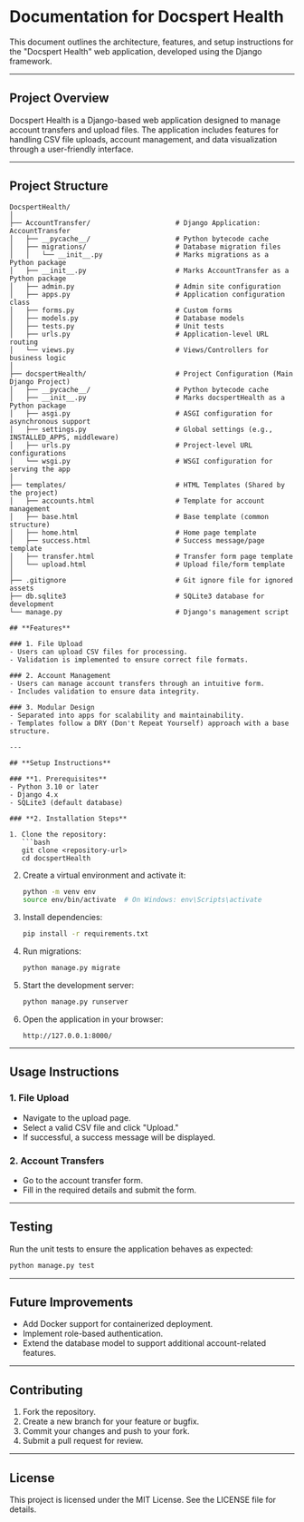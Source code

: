 # Documentation for Docspert Health

This document outlines the architecture, features, and setup instructions for the "Docspert Health" web application, developed using the Django framework.

---

## **Project Overview**
Docspert Health is a Django-based web application designed to manage account transfers and upload files. The application includes features for handling CSV file uploads, account management, and data visualization through a user-friendly interface.

---

## **Project Structure**

```
DocspertHealth/
│
├── AccountTransfer/                     # Django Application: AccountTransfer
│   ├── __pycache__/                     # Python bytecode cache
│   ├── migrations/                      # Database migration files
│   │   └── __init__.py                  # Marks migrations as a Python package
│   ├── __init__.py                      # Marks AccountTransfer as a Python package
│   ├── admin.py                         # Admin site configuration
│   ├── apps.py                          # Application configuration class
│   ├── forms.py                         # Custom forms
│   ├── models.py                        # Database models
│   ├── tests.py                         # Unit tests
│   ├── urls.py                          # Application-level URL routing
│   └── views.py                         # Views/Controllers for business logic
│
├── docspertHealth/                      # Project Configuration (Main Django Project)
│   ├── __pycache__/                     # Python bytecode cache
│   ├── __init__.py                      # Marks docspertHealth as a Python package
│   ├── asgi.py                          # ASGI configuration for asynchronous support
│   ├── settings.py                      # Global settings (e.g., INSTALLED_APPS, middleware)
│   ├── urls.py                          # Project-level URL configurations
│   └── wsgi.py                          # WSGI configuration for serving the app
│
├── templates/                           # HTML Templates (Shared by the project)
│   ├── accounts.html                    # Template for account management
│   ├── base.html                        # Base template (common structure)
│   ├── home.html                        # Home page template
│   ├── success.html                     # Success message/page template
│   ├── transfer.html                    # Transfer form page template
│   └── upload.html                      # Upload file/form template
│
├── .gitignore                           # Git ignore file for ignored assets
├── db.sqlite3                           # SQLite3 database for development
└── manage.py                            # Django's management script

## **Features**

### 1. File Upload
- Users can upload CSV files for processing.
- Validation is implemented to ensure correct file formats.

### 2. Account Management
- Users can manage account transfers through an intuitive form.
- Includes validation to ensure data integrity.

### 3. Modular Design
- Separated into apps for scalability and maintainability.
- Templates follow a DRY (Don't Repeat Yourself) approach with a base structure.

---

## **Setup Instructions**

### **1. Prerequisites**
- Python 3.10 or later
- Django 4.x
- SQLite3 (default database)

### **2. Installation Steps**

1. Clone the repository:
   ```bash
   git clone <repository-url>
   cd docspertHealth
   ```

2. Create a virtual environment and activate it:
   ```bash
   python -m venv env
   source env/bin/activate  # On Windows: env\Scripts\activate
   ```

3. Install dependencies:
   ```bash
   pip install -r requirements.txt
   ```

4. Run migrations:
   ```bash
   python manage.py migrate
   ```

5. Start the development server:
   ```bash
   python manage.py runserver
   ```

6. Open the application in your browser:
   ```
   http://127.0.0.1:8000/
   ```

---

## **Usage Instructions**

### **1. File Upload**
- Navigate to the upload page.
- Select a valid CSV file and click "Upload."
- If successful, a success message will be displayed.

### **2. Account Transfers**
- Go to the account transfer form.
- Fill in the required details and submit the form.

---

## **Testing**
Run the unit tests to ensure the application behaves as expected:
```bash
python manage.py test
```

---

## **Future Improvements**
- Add Docker support for containerized deployment.
- Implement role-based authentication.
- Extend the database model to support additional account-related features.

---

## **Contributing**
1. Fork the repository.
2. Create a new branch for your feature or bugfix.
3. Commit your changes and push to your fork.
4. Submit a pull request for review.

---

## **License**
This project is licensed under the MIT License. See the LICENSE file for details.

